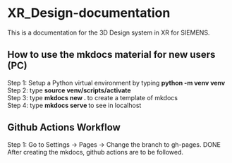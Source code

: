 # XR_Design-documentation
This is a documentation for the 3D Design system in XR for SIEMENS.

## How to use the mkdocs material for new users (PC)
Step 1: Setup a Python virtual environment by typing <b>python -m venv venv</b> <br>
Step 2: type <b>source venv/scripts/activate</b> <br>
Step 3: type <b>mkdocs new . </b> to create a template of mkdocs <br>
Step 4: type <b>mkdocs serve </b>to see in localhost

## Github Actions Workflow
Step 1: Go to Settings -> Pages -> Change the branch to gh-pages. DONE <br>
After creating the mkdocs, github actions are to be followed.
